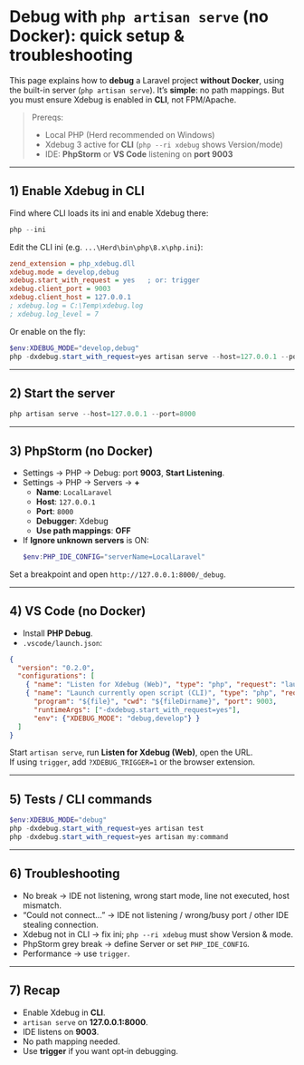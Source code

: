 # Debug with `php artisan serve` (no Docker): quick setup & troubleshooting

This page explains how to **debug** a Laravel project **without Docker**, using the built-in server (`php artisan serve`). It’s **simple**: no path mappings. But you must ensure Xdebug is enabled in **CLI**, not FPM/Apache.

> Prereqs:
> - Local PHP (Herd recommended on Windows)
> - Xdebug 3 active for **CLI** (`php --ri xdebug` shows Version/mode)
> - IDE: **PhpStorm** or **VS Code** listening on **port 9003**

---

## 1) Enable Xdebug in CLI
Find where CLI loads its ini and enable Xdebug there:
```powershell
php --ini
```
Edit the CLI ini (e.g. `...\Herd\bin\php\8.x\php.ini`):
```ini
zend_extension = php_xdebug.dll
xdebug.mode = develop,debug
xdebug.start_with_request = yes   ; or: trigger
xdebug.client_port = 9003
xdebug.client_host = 127.0.0.1
; xdebug.log = C:\Temp\xdebug.log
; xdebug.log_level = 7
```
Or enable on the fly:
```powershell
$env:XDEBUG_MODE="develop,debug"
php -dxdebug.start_with_request=yes artisan serve --host=127.0.0.1 --port=8000
```

---

## 2) Start the server
```powershell
php artisan serve --host=127.0.0.1 --port=8000
```

---

## 3) PhpStorm (no Docker)
- Settings → PHP → Debug: port **9003**, **Start Listening**.
- Settings → PHP → Servers → **+**
  - **Name**: `LocalLaravel`
  - **Host**: `127.0.0.1`
  - **Port**: `8000`
  - **Debugger**: Xdebug
  - **Use path mappings**: **OFF**
- If **Ignore unknown servers** is ON:
  ```powershell
  $env:PHP_IDE_CONFIG="serverName=LocalLaravel"
  ```
Set a breakpoint and open `http://127.0.0.1:8000/_debug`.

---

## 4) VS Code (no Docker)
- Install **PHP Debug**.
- `.vscode/launch.json`:
```json
{
  "version": "0.2.0",
  "configurations": [
    { "name": "Listen for Xdebug (Web)", "type": "php", "request": "launch", "port": 9003 },
    { "name": "Launch currently open script (CLI)", "type": "php", "request": "launch",
      "program": "${file}", "cwd": "${fileDirname}", "port": 9003,
      "runtimeArgs": ["-dxdebug.start_with_request=yes"],
      "env": {"XDEBUG_MODE": "debug,develop"} }
  ]
}
```
Start `artisan serve`, run **Listen for Xdebug (Web)**, open the URL.  
If using `trigger`, add `?XDEBUG_TRIGGER=1` or the browser extension.

---

## 5) Tests / CLI commands
```powershell
$env:XDEBUG_MODE="debug"
php -dxdebug.start_with_request=yes artisan test
php -dxdebug.start_with_request=yes artisan my:command
```

---

## 6) Troubleshooting
- No break → IDE not listening, wrong start mode, line not executed, host mismatch.
- “Could not connect…” → IDE not listening / wrong/busy port / other IDE stealing connection.
- Xdebug not in CLI → fix ini; `php --ri xdebug` must show Version & mode.
- PhpStorm grey break → define Server or set `PHP_IDE_CONFIG`.
- Performance → use `trigger`.

---

## 7) Recap
- Enable Xdebug in **CLI**.  
- `artisan serve` on **127.0.0.1:8000**.  
- IDE listens on **9003**.  
- No path mapping needed.  
- Use **trigger** if you want opt‑in debugging.
